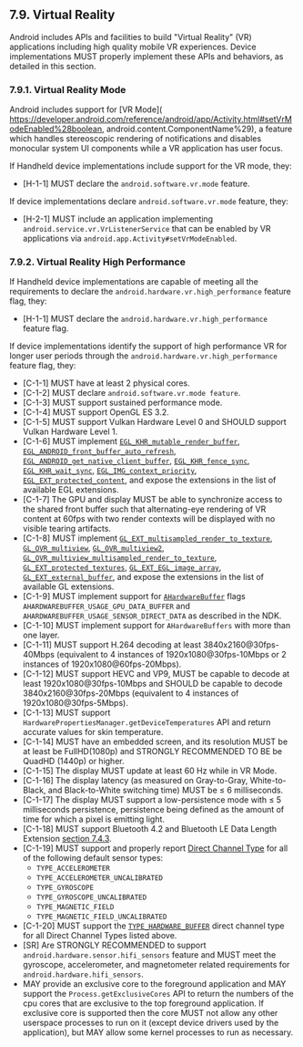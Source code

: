 ## 7.9\. Virtual Reality

Android includes APIs and facilities to build "Virtual Reality" (VR)
applications including high quality mobile VR experiences. Device
implementations MUST properly implement these APIs and behaviors,
as detailed in this section.

### 7.9.1\. Virtual Reality Mode

Android includes support for [VR Mode](
https://developer.android.com/reference/android/app/Activity.html#setVrModeEnabled%28boolean, android.content.ComponentName%29),
a feature which handles stereoscopic rendering of notifications and disables
monocular system UI components while a VR application has user focus.

If Handheld device implementations include support for the VR mode, they:

*   [H-1-1] MUST declare the `android.software.vr.mode` feature.

If device implementations declare `android.software.vr.mode` feature, they:

*   [H-2-1] MUST include an application implementing
`android.service.vr.VrListenerService`
that can be enabled by VR applications via
`android.app.Activity#setVrModeEnabled`.

### 7.9.2\. Virtual Reality High Performance


If Handheld device implementations are capable of meeting all the requirements
to declare the `android.hardware.vr.high_performance` feature flag, they:

*   [H-1-1] MUST declare the `android.hardware.vr.high_performance`
feature flag.

If device implementations identify the support of high performance VR
for longer user periods through the `android.hardware.vr.high_performance`
feature flag, they:

*   [C-1-1] MUST have at least 2 physical cores.
*   [C-1-2] MUST declare `android.software.vr.mode feature`.
*   [C-1-3] MUST support sustained performance mode.
*   [C-1-4] MUST support OpenGL ES 3.2.
*   [C-1-5] MUST support Vulkan Hardware Level 0 and SHOULD support
    Vulkan Hardware Level 1.
*   [C-1-6] MUST implement
    [`EGL_KHR_mutable_render_buffer`](https://www.khronos.org/registry/EGL/extensions/KHR/EGL_KHR_mutable_render_buffer.txt),
    [`EGL_ANDROID_front_buffer_auto_refresh`](https://www.khronos.org/registry/EGL/extensions/ANDROID/EGL_ANDROID_front_buffer_auto_refresh.txt),
    [`EGL_ANDROID_get_native_client_buffer`](https://www.khronos.org/registry/EGL/extensions/ANDROID/EGL_ANDROID_get_native_client_buffer.txt),
    [`EGL_KHR_fence_sync`](https://www.khronos.org/registry/EGL/extensions/KHR/EGL_KHR_fence_sync.txt),
    [`EGL_KHR_wait_sync`](https://www.khronos.org/registry/EGL/extensions/KHR/EGL_KHR_wait_sync.txt),
    [`EGL_IMG_context_priority`](https://www.khronos.org/registry/EGL/extensions/IMG/EGL_IMG_context_priority.txt),
    [`EGL_EXT_protected_content`](https://www.khronos.org/registry/EGL/extensions/EXT/EGL_EXT_protected_content.txt),
    and expose the extensions in the list of available EGL extensions.
*   [C-1-7] The GPU and display MUST be able to synchronize access to the shared
front buffer such that alternating-eye rendering of VR content at 60fps with two
render contexts will be displayed with no visible tearing artifacts.
*   [C-1-8] MUST implement
    [`GL_EXT_multisampled_render_to_texture`](https://www.khronos.org/registry/OpenGL/extensions/EXT/EXT_multisampled_render_to_texture.txt),
    [`GL_OVR_multiview`](https://www.khronos.org/registry/OpenGL/extensions/OVR/OVR_multiview.txt),
    [`GL_OVR_multiview2`](https://www.khronos.org/registry/OpenGL/extensions/OVR/OVR_multiview2.txt),
    [`GL_OVR_multiview_multisampled_render_to_texture`](https://www.khronos.org/registry/OpenGL/extensions/OVR/OVR_multiview_multisampled_render_to_texture.txt),
    [`GL_EXT_protected_textures`](https://www.khronos.org/registry/OpenGL/extensions/EXT/EXT_protected_textures.txt),
    [`GL_EXT_EGL_image_array`](https://www.khronos.org/registry/OpenGL/extensions/EXT/EXT_EGL_image_array.txt),
    [`GL_EXT_external_buffer`](https://www.khronos.org/registry/OpenGL/extensions/EXT/EXT_external_buffer.txt),
    and expose the extensions in the list of available GL extensions.
*   [C-1-9] MUST implement support for [`AHardwareBuffer`](https://developer.android.com/ndk/reference/hardware__buffer_8h.html)
    flags `AHARDWAREBUFFER_USAGE_GPU_DATA_BUFFER` and
    `AHARDWAREBUFFER_USAGE_SENSOR_DIRECT_DATA` as
    described in the NDK.
*   [C-1-10] MUST implement support for `AHardwareBuffers` with more than one
layer.
*   [C-1-11] MUST support H.264 decoding at least 3840x2160@30fps-40Mbps
(equivalent to 4 instances of 1920x1080@30fps-10Mbps or 2 instances of
1920x1080@60fps-20Mbps).
*   [C-1-12] MUST support HEVC and VP9, MUST be capable to decode at least
    1920x1080@30fps-10Mbps and SHOULD be capable to decode
    3840x2160@30fps-20Mbps (equivalent to
    4 instances of 1920x1080@30fps-5Mbps).
*   [C-1-13] MUST support `HardwarePropertiesManager.getDeviceTemperatures` API
and return accurate values for skin temperature.
*   [C-1-14] MUST have an embedded screen, and its resolution MUST be at least be
    FullHD(1080p) and STRONGLY RECOMMENDED TO BE  be QuadHD (1440p) or higher.
*   [C-1-15] The display MUST update at least 60 Hz while in VR Mode.
*   [C-1-16] The display latency (as measured on Gray-to-Gray, White-to-Black, and
Black-to-White switching time) MUST be ≤ 6 milliseconds.
*   [C-1-17] The display MUST support a low-persistence mode with ≤ 5 milliseconds
persistence, persistence being defined as the amount of time for
which a pixel is emitting light.
*   [C-1-18] MUST support Bluetooth 4.2 and Bluetooth LE Data Length Extension
    [section 7.4.3](#7_4_3_bluetooth).
*   [C-1-19] MUST support and properly report [Direct Channel Type](
    https://developer.android.com/reference/android/hardware/Sensor.html#isDirectChannelTypeSupported%28int%29")
    for all of the following default sensor types:
      * `TYPE_ACCELEROMETER`
      * `TYPE_ACCELEROMETER_UNCALIBRATED`
      * `TYPE_GYROSCOPE`
      * `TYPE_GYROSCOPE_UNCALIBRATED`
      * `TYPE_MAGNETIC_FIELD`
      * `TYPE_MAGNETIC_FIELD_UNCALIBRATED`
*   [C-1-20] MUST support the [`TYPE_HARDWARE_BUFFER`](
https://developer.android.com/reference/android/hardware/SensorDirectChannel.html#TYPE_HARDWARE_BUFFER)
    direct channel type for all Direct Channel Types listed above.
*   [SR] Are STRONGLY RECOMMENDED to support
    `android.hardware.sensor.hifi_sensors` feature and MUST meet the gyroscope,
    accelerometer, and magnetometer related requirements for
    `android.hardware.hifi_sensors`.
*   MAY provide an exclusive core to the foreground
    application and MAY support the `Process.getExclusiveCores` API to return
    the numbers of the cpu cores that are exclusive to the top foreground
    application. If exclusive core is supported then the core MUST not allow
    any other userspace processes to run on it (except device drivers used
    by the application), but MAY allow some kernel processes to run as
    necessary.
